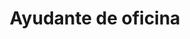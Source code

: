 ---
title: Ayudante de oficina
url-img: ../img/posts/2025-01-29-ayudante-de-oficina/
head: poster.jpg
tags:  [idea, project]
process: [ ] 
---